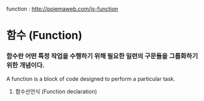 function : http://poiemaweb.com/js-function

# 함수 (Function)
  ### 함수란 어떤 특정 작업을 수행하기 위해 필요한 일련의 구문들을 그룹화하기 위한 개념이다.
  A function is a block of code designed to perform a particular task.
  
1. 함수선언식 (Function declaration)
  ### 
